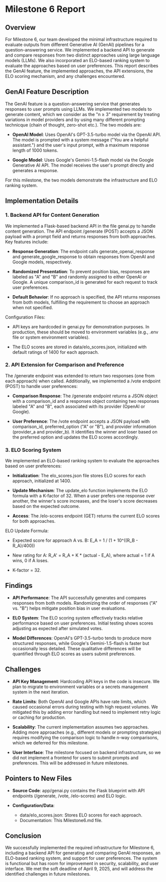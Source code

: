 # Milestone 6 Report

## Overview

For Milestone 6, our team developed the minimal infrastructure required to evaluate outputs from different Generative AI (GenAI) pipelines for a question-answering service. We implemented a backend API to generate and compare responses from two distinct approaches using large language models (LLMs). We also incorporated an ELO-based ranking system to evaluate the approaches based on user preferences. This report describes the GenAI feature, the implemented approaches, the API extensions, the ELO scoring mechanism, and any challenges encountered.

## GenAI Feature Description

The GenAI feature is a question-answering service that generates responses to user prompts using LLMs. We implemented two models to generate content, which we consider as the "n ≥ 3" requirement by treating variations in model providers and by using many different prompting technicque (chain of thought, zero-shot etc.). The two models are:

- **OpenAI Model**: Uses OpenAI's GPT-3.5-turbo model via the OpenAI API. The model is prompted with a system message ("You are a helpful assistant.") and the user's input prompt, with a maximum response length of 1000 tokens.

- **Google Model**: Uses Google's Gemini-1.5-flash model via the Google Generative AI API. The model receives the user's prompt directly and generates a response.

For this milestone, the two models demonstrate the infrastructure and ELO ranking system.

## Implementation Details

### 1. Backend API for Content Generation

We implemented a Flask-based backend API in the file genai.py to handle content generation. The API endpoint /generate (POST) accepts a JSON payload with a prompt field and returns responses from both approaches. Key features include:

- **Response Generation**: The endpoint calls generate_openai_response and generate_google_response to obtain responses from OpenAI and Google models, respectively.

- **Randomized Presentation**: To prevent position bias, responses are labeled as "A" and "B" and randomly assigned to either OpenAI or Google. A unique comparison_id is generated for each request to track user preferences.

- **Default Behavior**: If no approach is specified, the API returns responses from both models, fulfilling the requirement to choose an approach when not specified.

Configuration Files:

- API keys are hardcoded in genai.py for demonstration purposes. In production, these should be moved to environment variables (e.g., .env file or system environment variables).

- The ELO scores are stored in data/elo_scores.json, initialized with default ratings of 1400 for each approach.

### 2. API Extension for Comparison and Preference

The /generate endpoint was extended to return two responses (one from each approach) when called. Additionally, we implemented a /vote endpoint (POST) to handle user preferences:

- **Comparison Response**: The /generate endpoint returns a JSON object with a comparison_id and a responses object containing two responses labeled "A" and "B", each associated with its provider (OpenAI or Google).

- **User Preference**: The /vote endpoint accepts a JSON payload with comparison_id, preferred_option ("A" or "B"), and provider information (provider_a and provider_b). It identifies the winner and loser based on the preferred option and updates the ELO scores accordingly.

### 3. ELO Scoring System

We implemented an ELO-based ranking system to evaluate the approaches based on user preferences:

- **Initialization**: The elo_scores.json file stores ELO scores for each approach, initialized at 1400.

- **Update Mechanism**: The update_elo function implements the ELO formula with a K-factor of 32. When a user prefers one response over another, the winner's score increases, and the loser's score decreases based on the expected outcome.

- **Access**: The /elo-scores endpoint (GET) returns the current ELO scores for both approaches.

ELO Update Formula:

- Expected score for approach A vs. B: E_A = 1 / (1 + 10^((R_B - R_A)/400))

- New rating for A: R_A' = R_A + K * (actual - E_A), where actual = 1 if A wins, 0 if A loses.

- K-factor = 32.

## Findings

- **API Performance**: The API successfully generates and compares responses from both models. Randomizing the order of responses ("A" vs. "B") helps mitigate position bias in user evaluations.

- **ELO System**: The ELO scoring system effectively tracks relative performance based on user preferences. Initial testing shows scores adjusting as expected after simulated votes.

- **Model Differences**: OpenAI's GPT-3.5-turbo tends to produce more structured responses, while Google's Gemini-1.5-flash is faster but occasionally less detailed. These qualitative differences will be quantified through ELO scores as users submit preferences.

## Challenges

- **API Key Management**: Hardcoding API keys in the code is insecure. We plan to migrate to environment variables or a secrets management system in the next iteration.

- **Rate Limits**: Both OpenAI and Google APIs have rate limits, which caused occasional errors during testing with high request volumes. We mitigated this by adding error handling but need to implement retry logic or caching for production.

- **Scalability**: The current implementation assumes two approaches. Adding more approaches (e.g., different models or prompting strategies) requires modifying the comparison logic to handle n-way comparisons, which we deferred for this milestone.

- **User Interface**: The milestone focused on backend infrastructure, so we did not implement a frontend for users to submit prompts and preferences. This will be addressed in future milestones.

## Pointers to New Files

- **Source Code**: app/genai.py contains the Flask blueprint with API endpoints (/generate, /vote, /elo-scores) and ELO logic.

- **Configuration/Data**:
  - data/elo_scores.json: Stores ELO scores for each approach.
  - Documentation: This Milestone6.md file.

## Conclusion

We successfully implemented the required infrastructure for Milestone 6, including a backend API for generating and comparing GenAI responses, an ELO-based ranking system, and support for user preferences. The system is functional but has room for improvement in security, scalability, and user interface. We met the soft deadline of April 9, 2025, and will address the identified challenges in future milestones.